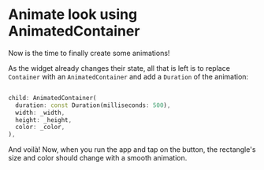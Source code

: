 # Animate look using AnimatedContainer

Now is the time to finally create some animations!

As the widget already changes their state, all that is left is to replace 
`Container` with an `AnimatedContainer` and add a `Duration` of the animation:

```dart

child: AnimatedContainer(
  duration: const Duration(milliseconds: 500),
  width: _width,
  height: _height,
  color: _color,
),

```

And voilà! Now, when you run the app and tap on the button, the rectangle's 
size and color should change with a smooth animation. 